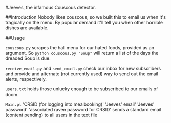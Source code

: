 #Jeeves, the infamous Couscous detector.

##Introduction
Nobody likes couscous, so we built this to email us when it's tragically on the menu. By popular demand it'll tell you when other horrible dishes are available.

##Usage

`couscous.py` scrapes the hall menu for our hated foods, provided as an argument. So `python couscous.py "Soup"` will return a list of the days the dreaded Soup is due.

`receive_email.py` and `send_email.py` check our inbox for new subscribers and provide and alternate (not currently used) way to send out the email alerts, respectively.

`users.txt` holds those unlucky enough to be subscribed to our emails of doom.

`Main.pl` 'CRSID (for logging into mealbooking)' 'Jeeves' email' 'Jeeves' password' 'associated raven password for CRSID' sends a standard email (content pending) to all users in the text file